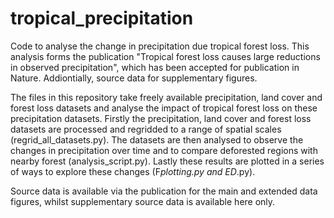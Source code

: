 # tropical_precipitation
Code to analyse the change in precipitation due tropical forest loss. This analysis forms the publication "Tropical forest loss causes large reductions in observed precipitation", which has been accepted for publication in Nature. Addiontially, source data for supplementary figures.

The files in this repository take freely available precipitation, land cover and forest loss datasets and analyse the impact of tropical forest loss on these precipitation datasets. Firstly the precipitation, land cover and forest loss datasets are processed and regridded to a range of spatial scales (regrid_all_datasets.py). The datasets are then analysed to observe the changes in precipitation over time and to compare deforested regions with nearby forest (analysis_script.py). Lastly these results are plotted in a series of ways to explore these changes (F*plotting.py and ED*.py).

Source data is available via the publication for the main and extended data figures, whilst supplementary source data is available here only.
